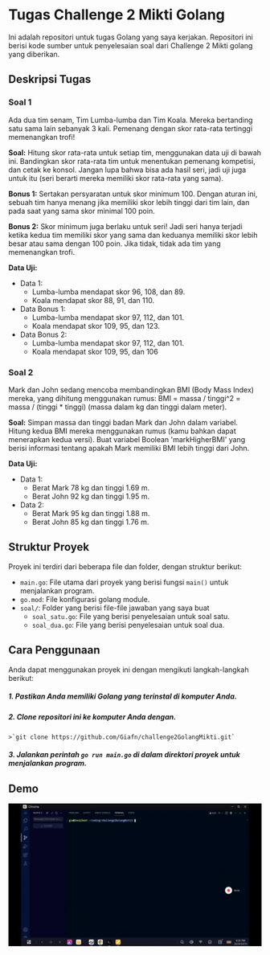 
# Tugas Challenge 2 Mikti Golang

Ini adalah repositori untuk tugas Golang yang saya kerjakan. Repositori ini berisi kode sumber untuk penyelesaian soal dari Challenge 2 Mikti golang yang diberikan.


## Deskripsi Tugas

### Soal 1
Ada dua tim senam, Tim Lumba-lumba dan Tim Koala. Mereka bertanding satu sama lain sebanyak 3 kali. Pemenang dengan skor rata-rata tertinggi memenangkan trofi!

**Soal:**
Hitung skor rata-rata untuk setiap tim, menggunakan data uji di bawah ini.
Bandingkan skor rata-rata tim untuk menentukan pemenang kompetisi, dan cetak ke konsol. Jangan lupa bahwa bisa ada hasil seri, jadi uji juga untuk itu (seri berarti mereka memiliki skor rata-rata yang sama).

**Bonus 1:** Sertakan persyaratan untuk skor minimum 100. Dengan aturan ini, sebuah tim hanya menang jika memiliki skor lebih tinggi dari tim lain, dan pada saat yang sama skor minimal 100 poin.

**Bonus 2:** Skor minimum juga berlaku untuk seri! Jadi seri hanya terjadi ketika kedua tim memiliki skor yang sama dan keduanya memiliki skor lebih besar atau sama dengan 100 poin. Jika tidak, tidak ada tim yang memenangkan trofi.

**Data Uji:**
- Data 1: 
  - Lumba-lumba mendapat skor 96, 108, dan 89. 
  - Koala mendapat skor 88, 91, dan 110.
- Data Bonus 1: 
  - Lumba-lumba mendapat skor 97, 112, dan 101. 
  - Koala mendapat skor 109, 95, dan 123.
- Data Bonus 2: 
  - Lumba-lumba mendapat skor 97, 112, dan 101. 
  - Koala mendapat skor 109, 95, dan 106

### Soal 2
Mark dan John sedang mencoba membandingkan BMI (Body Mass Index) mereka, yang dihitung menggunakan rumus: BMI = massa / tinggi^2 = massa / (tinggi * tinggi) (massa dalam kg dan tinggi dalam meter).

**Soal:**
Simpan massa dan tinggi badan Mark dan John dalam variabel.
Hitung kedua BMI mereka menggunakan rumus (kamu bahkan dapat menerapkan kedua versi).
Buat variabel Boolean 'markHigherBMI' yang berisi informasi tentang apakah Mark memiliki BMI lebih tinggi dari John.

**Data Uji:**
- Data 1: 
  - Berat Mark 78 kg dan tinggi 1.69 m. 
  - Berat John 92 kg dan tinggi 1.95 m.
- Data 2: 
  - Berat Mark 95 kg dan tinggi 1.88 m. 
  - Berat John 85 kg dan tinggi 1.76 m.
## Struktur Proyek

Proyek ini terdiri dari beberapa file dan folder, dengan struktur berikut:

- `main.go`: File utama dari proyek yang berisi fungsi `main()` untuk menjalankan program.
- `go.mod`: File konfigurasi golang module.
- `soal/`: Folder yang berisi file-file jawaban yang saya buat
  - `soal_satu.go`: File yang berisi penyelesaian untuk soal satu.
  - `soal_dua.go`: File yang berisi penyelesaian untuk soal dua.
## Cara Penggunaan

Anda dapat menggunakan proyek ini dengan mengikuti langkah-langkah berikut:

##### 1. Pastikan Anda memiliki Golang yang terinstal di komputer Anda.
    
##### 2. Clone repositori ini ke komputer Anda dengan.
    >`git clone https://github.com/Giafn/challenge2GolangMikti.git`
##### 3. Jalankan perintah `go run main.go` di dalam direktori proyek untuk menjalankan program.

## Demo

![](https://github.com/Giafn/challenge2GolangMikti/blob/main/gif/run_code.gif)
